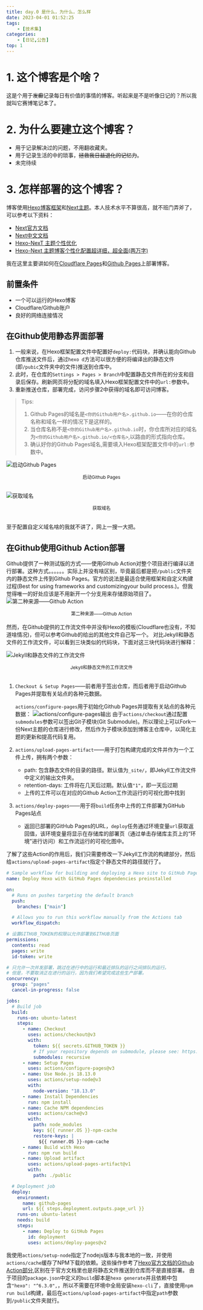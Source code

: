 ```yaml
---
title: day.0 是什么，为什么，怎么样 
date: 2023-04-01 01:52:25
tags: 
    - [技术集]
categories: 
    - [日记,公告]
top: 1
---
```


# 1. 这个博客是个啥？
这是个用于~~发癫~~记录每日有价值的事情的博客。听起来是不是听像日记的？所以我就叫它赛博笔记本了。

# 2. 为什么要建立这个博客？
- 用于记录解决过的问题，不用翻收藏夹。
- 用于记录生活的中的琐事，~~拯救我日益退化的记忆力~~。
- 未完待续

# 3. 怎样部署的这个博客？
博客使用[Hexo博客框架](https://hexo.io/zh-cn/)和[Next主题](https://github.com/next-theme/awesome-next)。本人技术水平不算很高，就不班门弄斧了，可以参考以下资料：
- [Next官方文档](https://theme-next.js.org/docs/)
- [Next中文文档](https://theme-next.iissnan.com/getting-started.html)
- [Hexo-NexT 主题个性优化](https://guanqr.com/tech/website/hexo-theme-next-customization/)
- [Hexo-Next 主题博客个性化配置超详细，超全面(两万字)](https://blog.csdn.net/as480133937/article/details/100138838)


我在这里主要讲如何在[Cloudflare Pages](https://pages.cloudflare.com/)和[Github Pages](https://pages.github.com/)上部署博客。
## 前置条件
- 一个可以运行的Hexo博客
- Cloudflare/Github账户
- 良好的网络连接情况
## 在Github使用静态界面部署
1. 一般来说，在Hexo框架配置文件中配置好`deploy:`代码块，并确认能向Github仓库推送文件后，通过`hexo d`方法可以很方便的将编译出的静态文件(即`/pubic`文件夹中的文件)推送到仓库中。  
2. 此时，在仓库的`Settings > Pages > Branch`中配置静态文件所在的分支和目录后保存。刷新网页将分配的域名填入Hexo框架配置文件中的`url:`参数中。  
3. 重新推送仓库，部署完成，访问步骤2中获得的域名即可访问博客。

> Tips: 
> 1. Github Pages的域名是`<你的Github用户名>.github.io`——在你的仓库名称和域名一样的情况下是这样的。
> 2. 当仓库名称不是`<你的Github用户名>.github.io`时，你仓库所对应的域名为`<你的Github用户名>.github.io/<仓库名>`,以路由的形式指向仓库。
> 3. 确认好你的Github Pages域名,需要填入Hexo框架配置文件中的`url:`参数中。

![启动Github Pages](https://s2.loli.net/2023/04/02/l16HSR8f3e7rdp5.png "启动Github Pages")
<center style="font-size:12px;">启动Github Pages</center><br>

![获取域名](https://s2.loli.net/2023/04/02/SGXYwb9nxu4A8Em.png "获取域名") 
<center style="font-size:12px;">获取域名</center><br>

至于配置自定义域名啥的我就不讲了，网上一搜一大把。


## 在Github使用Github Action部署
Github提供了一种测试版的方式——使用Github Action对整个项目进行编译以进行部署。这种方式。。。。。。实际上并没有啥区别，毕竟最后都是把`/public`文件夹内的静态文件上传到Github Pages。官方的说法是最适合使用框架和自定义构建过程(Best for using frameworks and customizingyour build process.)。但我觉得唯一的好处应该是不用新开一个分支用来存储原始项目了。
![第二种来源——Github Action](https://s2.loli.net/2023/04/02/zO3VpNKE6TbeWtF.png "第二种来源——Github Action")
<center style="font-size:12px;">第二种来源——Github Action</center><br>
然而，在Github提供的工作流文件中并没有Hexo的模板(Cloudflare也没有，不知道啥情况)，但可以参考Github的给出的其他文件自己写一个。  
对比Jekyll和静态文件的工作流文件，可以看到三块类似的代码块，下面对这三块代码块进行解释：  

![Jekyll和静态文件的工作流文件](https://s2.loli.net/2023/04/02/WgCNM1ZhXHGzF8w.png "Jekyll和静态文件的工作流文件")
<center style="font-size:12px;">Jekyll和静态文件的工作流文件</center><br>

1. `Checkout & Setup Pages`——前者用于签出仓库，而后者用于启动Github Pages并提取有关站点的各种元数据。

    `actions/configure-pages`用于初始化Github Pages并提取有关站点的各种元数据：
    ![actions/configure-pages输出](https://s2.loli.net/2023/04/02/qH8Ri9QKfT76Jrp.png "actions/configure-pages输出")
   由于`actions/checkout`通过配置`submodules`参数可以签出Git子模块(Git Submodule)。所以理论上可以Fork一份Next主题的仓库进行修改，然后作为子模块添加到博客主仓库中，以简化主题的更新和提高代码复用。  

2. `actions/upload-pages-artifact`——用于打包构建完成的文件并作为一个工件上传，拥有两个参数：
    - path: 包含静态文件的目录的路径。默认值为`_site/`，即Jekyll工作流文件中定义的输出文件夹。
    - retention-days: 工件将在几天后过期。默认值`"1"`，即一天后过期
    - 上传的工件可以在对应的Github Action工作流运行的可视化图中找到

3. `actions/deploy-pages`——用于将`build`任务中上传的工件部署为GitHub Pages站点
   - 返回已部署的GitHub Pages的URL，`deploy`任务通过环境变量`url`获取返回值，该环境变量将显示在存储库的部署页（通过单击存储库主页上的“环境”进行访问）和工作流运行的可视化图中。

了解了这些Action的作用后，我们只需要修改一下Jekyll工作流的构建部分，然后给`actions/upload-pages-artifact`指定个静态文件的路径就行了。
```yaml
# Sample workflow for building and deploying a Hexo site to GitHub Pages
name: Deploy Hexo with GitHub Pages dependencies preinstalled

on:
  # Runs on pushes targeting the default branch
  push:
    branches: ["main"]

  # Allows you to run this workflow manually from the Actions tab
  workflow_dispatch:

# 设置GITHUB_TOKEN的权限以允许部署到GITHUB页面
permissions:
  contents: read
  pages: write
  id-token: write

# 只允许一次并发部署，跳过在进行中的运行和最近排队的运行之间排队的运行。
# 但是，不要取消正在进行的运行，因为我们希望完成这些生产部署。
concurrency:
  group: "pages"
  cancel-in-progress: false

jobs:
  # Build job
  build:
    runs-on: ubuntu-latest
    steps:
      - name: Checkout
        uses: actions/checkout@v3
        with:
          token: ${{ secrets.GITHUB_TOKEN }}
          # If your repository depends on submodule, please see: https://github.com/actions/checkout
          submodules: recursive
      - name: Setup Pages
        uses: actions/configure-pages@v3
      - name: Use Node.js 18.13.0
        uses: actions/setup-node@v3
        with:
          node-version: "18.13.0"
      - name: Install Dependencies
        run: npm install
      - name: Cache NPM dependencies
        uses: actions/cache@v3
        with:
          path: node_modules
          key: ${{ runner.OS }}-npm-cache
          restore-keys: |
            ${{ runner.OS }}-npm-cache
      - name: Build with Hexo
        run: npm run build
      - name: Upload artifact
        uses: actions/upload-pages-artifact@v1
        with:
          path: ./public

  # Deployment job
  deploy:
    environment:
      name: github-pages
      url: ${{ steps.deployment.outputs.page_url }}
    runs-on: ubuntu-latest
    needs: build
    steps:
      - name: Deploy to GitHub Pages
        id: deployment
        uses: actions/deploy-pages@v2
```
我使用`actions/setup-node`指定了nodejs版本与我本地的一致，并使用`actions/cache`缓存了NPM下载的依赖。这些操作参考了[Hexo官方文档的Github Action部分](https://hexo.io/zh-cn/docs/github-pages),区别在于官方文档里也是将静态文件推送到仓库而不是直接部署。
由于项目的`package.json`中定义的`build`脚本是`hexo generate`并且依赖中包含`"hexo": "^6.3.0",`，所以不需要在环境中全局安装`hexo-cli`了，直接使用`npm run build`构建，最后在`actions/upload-pages-artifact`中指定`path`参数到`/public`文件夹就行。
